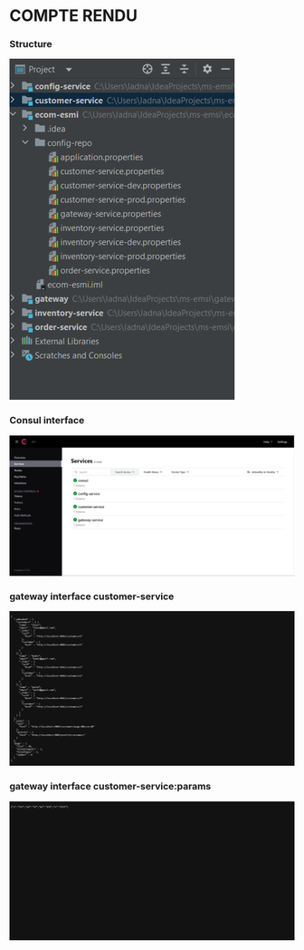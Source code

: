 <h1>COMPTE RENDU</h1>
<h3>Structure</h3>
<img src="screenshots/structure.png">
<h3>Consul interface</h3>
<img src="screenshots/Consul_interface.png">
<h3>gateway interface customer-service</h3>
<img src="screenshots/gateway_interface_customer-service.png">
<h3>gateway interface customer-service:params</h3>
<img src="screenshots/gateway_interface_customer-service_params.png">
